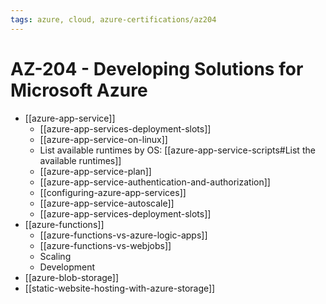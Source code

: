 ```yaml
---
tags: azure, cloud, azure-certifications/az204
---
```


# AZ-204 - Developing Solutions for Microsoft Azure

- [[azure-app-service]]
  - [[azure-app-services-deployment-slots]]
  - [[azure-app-service-on-linux]]
  - List available runtimes by OS: [[azure-app-service-scripts#List the available runtimes]]
  - [[azure-app-service-plan]]
  - [[azure-app-service-authentication-and-authorization]]
  - [[configuring-azure-app-services]]
  - [[azure-app-service-autoscale]]
  - [[azure-app-services-deployment-slots]]
- [[azure-functions]]
  - [[azure-functions-vs-azure-logic-apps]]
  - [[azure-functions-vs-webjobs]]
  - Scaling
  - Development
- [[azure-blob-storage]]
- [[static-website-hosting-with-azure-storage]]
